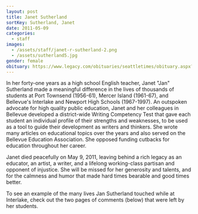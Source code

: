 ```yaml
---
layout: post
title: Janet Sutherland
sortKey: Sutherland, Janet
date: 2011-05-09
categories:
  - staff
images:
  - /assets/staff/janet-r-sutherland-2.png
  - /assets/sutherland5.jpg
gender: female
obituary: https://www.legacy.com/obituaries/seattletimes/obituary.aspx?pid=151504027
---
```

In her forty-one years as a high school English teacher, Janet "Jan" Sutherland made a meaningful difference in the lives of thousands of students at Port Townsend (1956-61), Mercer Island (1961-67), and Bellevue's Interlake and Newport High Schools (1967-1997). An outspoken advocate for high quality public education, Janet and her colleagues in Bellevue developed a district-wide Writing Competency Test that gave each student an individual profile of their strengths and weaknesses, to be used as a tool to guide their development as writers and thinkers. She wrote many articles on educational topics over the years and also served on the Bellevue Education Association. She opposed funding cutbacks for education throughout her career. 

Janet died peacefully on May 9, 2011, leaving behind a rich legacy as an educator, an artist, a writer, and a lifelong working-class partisan and opponent of injustice. She will be missed for her generosity and talents, and for the calmness and humor that made hard times bearable and good times better.

To see an example of the many lives Jan Sutherland touched while at Interlake, check out the two pages of comments (below) that were left by her students.